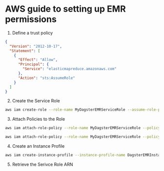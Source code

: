 
# AWS guide to setting up EMR permissions

1. Define a trust policy

```json
{
  "Version": "2012-10-17",
  "Statement": [
    {
      "Effect": "Allow",
      "Principal": {
        "Service": "elasticmapreduce.amazonaws.com"
      },
      "Action": "sts:AssumeRole"
    }
  ]
}
```

2. Create the Service Role
```bash
aws iam create-role --role-name MyDagsterEMRServiceRole --assume-role-policy-document file://emr-trust-policy.json
```

3. Attach Policies to the Role
```bash
aws iam attach-role-policy --role-name MyDagsterEMRServiceRole --policy-arn arn:aws:iam::aws:policy/service-role/AmazonElasticMapReduceRole

aws iam attach-role-policy --role-name MyDagsterEMRServiceRole --policy-arn arn:aws:iam::aws:policy/service-role/AmazonElasticMapReduceforEC2Role

```

4. Create an Instance Profile
```bash
aws iam create-instance-profile --instance-profile-name DagsterEMRInstanceProfile

```

5. Retrieve the Serivce Role ARN